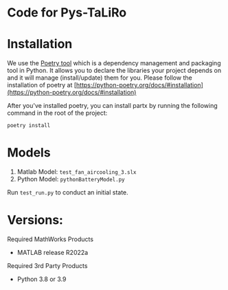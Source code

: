 # Code for Pys-TaLiRo


# Installation

We use the [Poetry tool](https://python-poetry.org/docs/) which is a dependency management and packaging tool in Python. It allows you to declare the libraries your project depends on and it will manage (install/update) them for you. Please follow the installation of poetry at [https://python-poetry.org/docs/#installation](https://python-poetry.org/docs/#installation)

After you've installed poetry, you can install partx by running the following command in the root of the project: 

```
poetry install
```

# Models

1. Matlab Model: ``test_fan_aircooling_3.slx``
2. Python Model: ``pythonBatteryModel.py``

Run ``test_run.py`` to conduct an initial state.


# Versions:

Required MathWorks Products
-    MATLAB release R2022a

Required 3rd Party Products

-   Python 3.8 or 3.9 